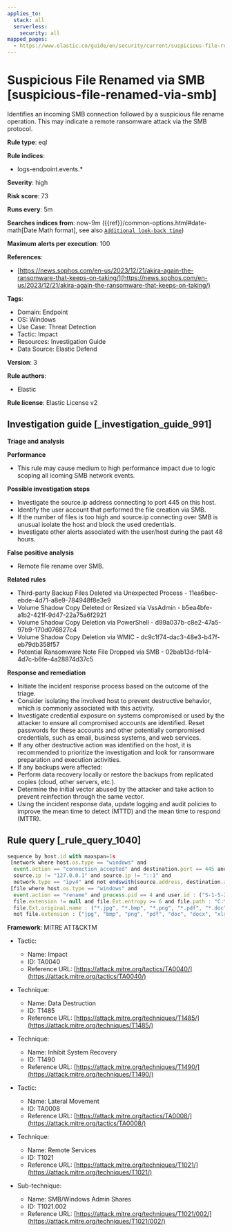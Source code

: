 ```yaml
---
applies_to:
  stack: all
  serverless:
    security: all
mapped_pages:
  - https://www.elastic.co/guide/en/security/current/suspicious-file-renamed-via-smb.html
---
```


# Suspicious File Renamed via SMB [suspicious-file-renamed-via-smb]

Identifies an incoming SMB connection followed by a suspicious file rename operation. This may indicate a remote ransomware attack via the SMB protocol.

**Rule type**: eql

**Rule indices**:

* logs-endpoint.events.*

**Severity**: high

**Risk score**: 73

**Runs every**: 5m

**Searches indices from**: now-9m ({{ref}}/common-options.html#date-math[Date Math format], see also [`Additional look-back time`](docs-content://solutions/security/detect-and-alert/create-detection-rule.md#rule-schedule))

**Maximum alerts per execution**: 100

**References**:

* [https://news.sophos.com/en-us/2023/12/21/akira-again-the-ransomware-that-keeps-on-taking/](https://news.sophos.com/en-us/2023/12/21/akira-again-the-ransomware-that-keeps-on-taking/)

**Tags**:

* Domain: Endpoint
* OS: Windows
* Use Case: Threat Detection
* Tactic: Impact
* Resources: Investigation Guide
* Data Source: Elastic Defend

**Version**: 3

**Rule authors**:

* Elastic

**Rule license**: Elastic License v2

## Investigation guide [_investigation_guide_991]

**Triage and analysis**

**Performance**

* This rule may cause medium to high performance impact due to logic scoping all icoming SMB network events.

**Possible investigation steps**

* Investigate the source.ip address connecting to port 445 on this host.
* Identify the user account that performed the file creation via SMB.
* If the number of files is too high and source.ip connecting over SMB is unusual isolate the host and block the used credentials.
* Investigate other alerts associated with the user/host during the past 48 hours.

**False positive analysis**

* Remote file rename over SMB.

**Related rules**

* Third-party Backup Files Deleted via Unexpected Process - 11ea6bec-ebde-4d71-a8e9-784948f8e3e9
* Volume Shadow Copy Deleted or Resized via VssAdmin - b5ea4bfe-a1b2-421f-9d47-22a75a6f2921
* Volume Shadow Copy Deletion via PowerShell - d99a037b-c8e2-47a5-97b9-170d076827c4
* Volume Shadow Copy Deletion via WMIC - dc9c1f74-dac3-48e3-b47f-eb79db358f57
* Potential Ransomware Note File Dropped via SMB - 02bab13d-fb14-4d7c-b6fe-4a28874d37c5

**Response and remediation**

* Initiate the incident response process based on the outcome of the triage.
* Consider isolating the involved host to prevent destructive behavior, which is commonly associated with this activity.
* Investigate credential exposure on systems compromised or used by the attacker to ensure all compromised accounts are identified. Reset passwords for these accounts and other potentially compromised credentials, such as email, business systems, and web services.
* If any other destructive action was identified on the host, it is recommended to prioritize the investigation and look for ransomware preparation and execution activities.
* If any backups were affected:
* Perform data recovery locally or restore the backups from replicated copies (cloud, other servers, etc.).
* Determine the initial vector abused by the attacker and take action to prevent reinfection through the same vector.
* Using the incident response data, update logging and audit policies to improve the mean time to detect (MTTD) and the mean time to respond (MTTR).


## Rule query [_rule_query_1040]

```js
sequence by host.id with maxspan=1s
 [network where host.os.type == "windows" and
  event.action == "connection_accepted" and destination.port == 445 and source.port >= 49152 and process.pid == 4 and
  source.ip != "127.0.0.1" and source.ip != "::1" and
  network.type == "ipv4" and not endswith(source.address, destination.address)]
 [file where host.os.type == "windows" and
  event.action == "rename" and process.pid == 4 and user.id : ("S-1-5-21*", "S-1-12-*") and
  file.extension != null and file.Ext.entropy >= 6 and file.path : "C:\\Users\\*" and
  file.Ext.original.name : ("*.jpg", "*.bmp", "*.png", "*.pdf", "*.doc", "*.docx", "*.xls", "*.xlsx", "*.ppt", "*.pptx", "*.lnk") and
  not file.extension : ("jpg", "bmp", "png", "pdf", "doc", "docx", "xls", "xlsx", "ppt", "pptx", "*.lnk")] with runs=3
```

**Framework**: MITRE ATT&CKTM

* Tactic:

    * Name: Impact
    * ID: TA0040
    * Reference URL: [https://attack.mitre.org/tactics/TA0040/](https://attack.mitre.org/tactics/TA0040/)

* Technique:

    * Name: Data Destruction
    * ID: T1485
    * Reference URL: [https://attack.mitre.org/techniques/T1485/](https://attack.mitre.org/techniques/T1485/)

* Technique:

    * Name: Inhibit System Recovery
    * ID: T1490
    * Reference URL: [https://attack.mitre.org/techniques/T1490/](https://attack.mitre.org/techniques/T1490/)

* Tactic:

    * Name: Lateral Movement
    * ID: TA0008
    * Reference URL: [https://attack.mitre.org/tactics/TA0008/](https://attack.mitre.org/tactics/TA0008/)

* Technique:

    * Name: Remote Services
    * ID: T1021
    * Reference URL: [https://attack.mitre.org/techniques/T1021/](https://attack.mitre.org/techniques/T1021/)

* Sub-technique:

    * Name: SMB/Windows Admin Shares
    * ID: T1021.002
    * Reference URL: [https://attack.mitre.org/techniques/T1021/002/](https://attack.mitre.org/techniques/T1021/002/)



